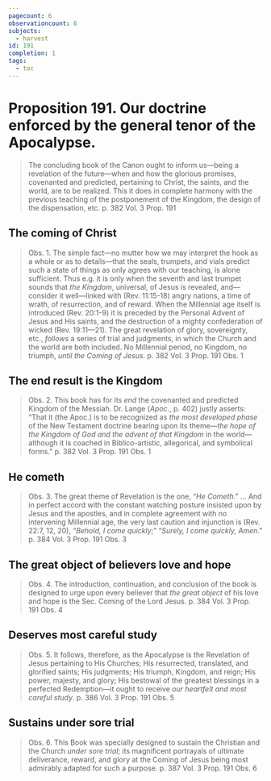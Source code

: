 ```yaml
---
pagecount: 6
observationcount: 6
subjects:
  - harvest
id: 191
completion: 1
tags:
  - toc
---
```

# Proposition 191. Our doctrine enforced by the general tenor of the Apocalypse.

>The concluding book of the Canon ought to inform us—being a revelation of the future—when and how the glorious promises, covenanted and predicted, pertaining to Christ, the saints, and the world, are to be realized. This it does in complete harmony with the previous teaching of the postponement of the Kingdom, the design of the dispensation, etc.
>p. 382 Vol. 3 Prop. 191
## The coming of Christ
>Obs. 1. The simple fact—no mutter how we may interpret the hook as a whole or as to details—that the seals, trumpets, and vials predict such a state of things as only agrees with our teaching, is alone sufficient. Thus e.g. it is only when the seventh and last trumpet sounds that *the Kingdom*, universal, of Jesus is revealed, and—consider it well—linked with (Rev. 11:15-18) angry nations, a time of wrath, of resurrection, and of reward. When the Millennial age itself is introduced (Rev. 20:1-9) it is preceded by the Personal Advent of Jesus and His saints, and the destruction of a mighty confederation of wicked (Rev. 19:11—21). The great revelation of glory, sovereignty, etc., *follows* a series of trial and judgments, in which the Church and the world are both included. No Millennial period, no Kingdom, no triumph, *until the Coming of Jesus*.
>p. 382 Vol. 3 Prop. 191 Obs. 1
## The end result is the Kingdom
>Obs. 2. This book has for its *end* the covenanted and predicted Kingdom of the Messiah. Dr. Lange (*Apoc.*, p. 402) justly asserts: “That it (the Apoc.) is to be recognized as *the most developed phase* of the New Testament doctrine bearing upon its theme—*the hope of the Kingdom of God and the advent of that Kingdom* in the world—although it is coached in Biblico-artistic, allegorical, and symbolical forms."
>p. 382 Vol. 3 Prop. 191 Obs. 1
## He cometh
>Obs. 3. The great theme of Revelation is the one, “*He Cometh*.”
>...
>And in perfect accord with the constant watching posture insisted upon by Jesus and the apostles, and in complete agreement with no intervening Millennial age, the very last caution and injunction is (Rev. 22:7, 12, 20), “*Behold, I come quickly*;” “*Surely, I come quickly, Amen*.”
>p. 384 Vol. 3 Prop. 191 Obs. 3
## The great object of believers love and hope
>Obs. 4. The introduction, continuation, and conclusion of the book is designed to urge upon every believer that *the great object* of his love and hope is the Sec. Coming of the Lord Jesus.
>p. 384 Vol. 3 Prop. 191 Obs. 4
## Deserves most careful study
>Obs. 5. It follows, therefore, as the Apocalypse is the Revelation of Jesus pertaining to His Churches; His resurrected, translated, and glorified saints; His judgments; His triumph, Kingdom, and reign; His power, majesty, and glory; His bestowal of the greatest blessings in a perfected Redemption—it ought to receive *our heartfelt and most careful study*.
>p. 386 Vol. 3 Prop. 191 Obs. 5
## Sustains under sore trial
>Obs. 6. This Book was specially designed to sustain the Christian and the Church *under sore trial*; its magnificent portrayals of ultimate deliverance, reward, and glory at the Coming of Jesus being most admirably adapted for such a purpose.
>p. 387 Vol. 3 Prop. 191 Obs. 6